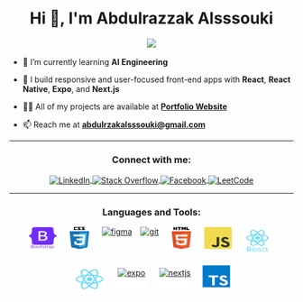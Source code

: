 <h1 align="center">Hi 👋, I'm Abdulrazzak Alsssouki</h1>

<p align="center">
  <a href="https://github.com/DenverCoder1/readme-typing-svg">
    <img src="https://readme-typing-svg.herokuapp.com?lines=Creative+Frontend+Developer;React+%7C+React+Native+%7C+Expo+%7C+Next.js;HTML+%7C+CSS+%7C+JavaScript+%7C+TypeScript;Always+learning+and+building+real+projects&center=true&width=500&height=50">
  </a>
</p>

- 🌱 I’m currently learning **AI Engineering**

- 💼 I build responsive and user-focused front-end apps with **React**, **React Native**, **Expo**, and **Next.js**

- 👨‍💻 All of my projects are available at [**Portfolio Website**](https://abdulrazzakalsssouki.vercel.app)

- 📫 Reach me at **abdulrzakalsssouki@gmail.com**

---

<h3 align="center">Connect with me:</h3>
<p align="center">
  <a href="https://linkedin.com/in/abdulrazzakalsssouki" target="blank">
    <img align="center" src="https://raw.githubusercontent.com/rahuldkjain/github-profile-readme-generator/master/src/images/icons/Social/linked-in-alt.svg" alt="LinkedIn" height="30" width="40" />
  </a>
  <a href="https://stackoverflow.com/users/11208815/abdulrazzak-alsssouki" target="blank">
    <img align="center" src="https://raw.githubusercontent.com/rahuldkjain/github-profile-readme-generator/master/src/images/icons/Social/stack-overflow.svg" alt="Stack Overflow" height="30" width="40" />
  </a>
  <a href="https://www.facebook.com/abdalrzak.asoki/" target="blank">
    <img align="center" src="https://raw.githubusercontent.com/rahuldkjain/github-profile-readme-generator/master/src/images/icons/Social/facebook.svg" alt="Facebook" height="30" width="40" />
  </a>
  <a href="https://www.leetcode.com/abdalrzakalsouki" target="blank">
    <img align="center" src="https://raw.githubusercontent.com/rahuldkjain/github-profile-readme-generator/master/src/images/icons/Social/leet-code.svg" alt="LeetCode" height="30" width="40" />
  </a>
</p>

---

<h3 align="center">Languages and Tools:</h3>
<p align="center" style="display: flex; justify-content: center; gap: 15px; flex-wrap: wrap;">

  <!-- Bootstrap -->
  <a href="https://getbootstrap.com" target="_blank" rel="noreferrer">
    <img src="https://raw.githubusercontent.com/devicons/devicon/master/icons/bootstrap/bootstrap-plain-wordmark.svg" alt="bootstrap" width="50" height="40"/>
  </a>

  <!-- CSS3 -->
  <a href="https://www.w3schools.com/css/" target="_blank" rel="noreferrer">
    <img src="https://raw.githubusercontent.com/devicons/devicon/master/icons/css3/css3-original-wordmark.svg" alt="css3" width="50" height="40"/>
  </a>

  <!-- Figma -->
  <a href="https://www.figma.com/" target="_blank" rel="noreferrer">
    <img src="https://www.vectorlogo.zone/logos/figma/figma-icon.svg" alt="figma" width="50" height="40"/>
  </a>

  <!-- Git -->
  <a href="https://git-scm.com/" target="_blank" rel="noreferrer">
    <img src="https://www.vectorlogo.zone/logos/git-scm/git-scm-icon.svg" alt="git" width="50" height="40"/>
  </a>

  <!-- HTML5 -->
  <a href="https://www.w3.org/html/" target="_blank" rel="noreferrer">
    <img src="https://raw.githubusercontent.com/devicons/devicon/master/icons/html5/html5-original-wordmark.svg" alt="html5" width="50" height="40"/>
  </a>

  <!-- JavaScript -->
  <a href="https://developer.mozilla.org/en-US/docs/Web/JavaScript" target="_blank" rel="noreferrer">
    <img src="https://raw.githubusercontent.com/devicons/devicon/master/icons/javascript/javascript-original.svg" alt="javascript" width="50" height="40"/>
  </a>

  <!-- React -->
  <a href="https://reactjs.org/" target="_blank" rel="noreferrer" style="background:#fff; padding:5px; border-radius:8px;">
    <img src="https://raw.githubusercontent.com/devicons/devicon/master/icons/react/react-original-wordmark.svg" alt="react" width="50" height="40"/>
  </a>

  <!-- React Native -->
  <a href="https://reactnative.dev/" target="_blank" rel="noreferrer" style="background:#fff; padding:5px; border-radius:8px;">
    <img src="https://raw.githubusercontent.com/devicons/devicon/master/icons/react/react-original.svg" alt="react-native" width="50" height="40"/>
  </a>

  <!-- Expo -->
  <a href="https://expo.dev/" target="_blank" rel="noreferrer" style="background:#fff; padding:5px; border-radius:8px;">
    <img src="https://upload.wikimedia.org/wikipedia/commons/thumb/9/9f/Expo_logo_2019.svg/1200px-Expo_logo_2019.svg.png" alt="expo" width="50" height="40"/>
  </a>

  <!-- Next.js -->
  <a href="https://nextjs.org/" target="_blank" rel="noreferrer" style="background:#fff; padding:5px; border-radius:8px;">
    <img src="https://cdn.worldvectorlogo.com/logos/nextjs-2.svg" alt="nextjs" width="50" height="40"/>
  </a>

  <!-- TypeScript -->
  <a href="https://www.typescriptlang.org/" target="_blank" rel="noreferrer">
    <img src="https://raw.githubusercontent.com/devicons/devicon/master/icons/typescript/typescript-original.svg" alt="typescript" width="50" height="40"/>
  </a>

</p>

